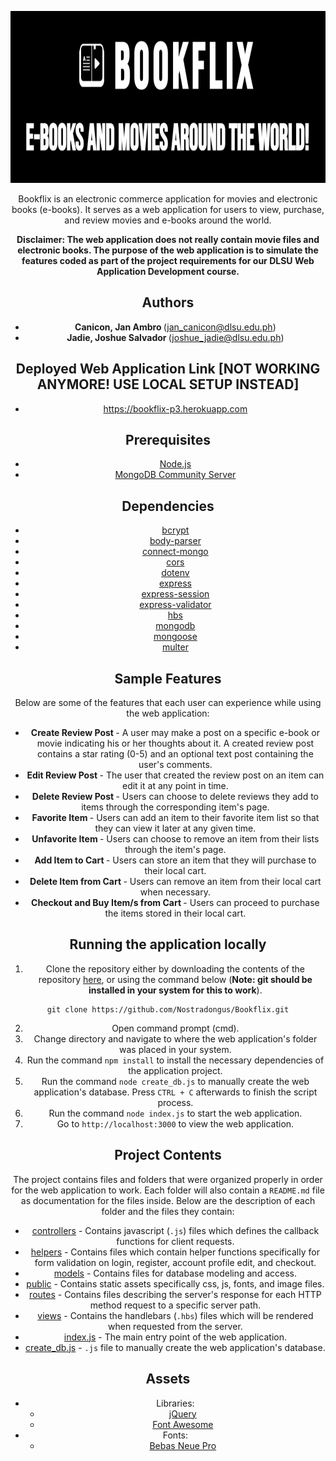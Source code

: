 <p align="center"><img src="./public/images/readme_title.PNG" alt="Bookflix title" width="800" height="275"><center>

Bookflix is an electronic commerce application for movies and electronic books (e-books). It serves as a web application for users to view, purchase, and review movies and e-books around the world.

<b> Disclaimer: The web application does not really contain movie files and electronic books. The purpose of the web application is to simulate the features coded as part of the project requirements for our DLSU Web Application Development course. </b>

## Authors

- <b> Canicon, Jan Ambro </b> (jan_canicon@dlsu.edu.ph)
- <b> Jadie, Joshue Salvador </b> (joshue_jadie@dlsu.edu.ph)

## Deployed Web Application Link [NOT WORKING ANYMORE! USE LOCAL SETUP INSTEAD]

- https://bookflix-p3.herokuapp.com

## Prerequisites

- [Node.js](https://nodejs.dev/download)
- [MongoDB Community Server](https://www.mongodb.com/try/download/community)

## Dependencies

- [bcrypt](https://www.npmjs.com/package/bcrypt)
- [body-parser](https://www.npmjs.com/package/body-parser)
- [connect-mongo](https://www.npmjs.com/package/connect-mongo)  
- [cors](https://www.npmjs.com/package/cors)
- [dotenv](https://www.npmjs.com/package/dotenv)
- [express](https://www.npmjs.com/package/express)
- [express-session](https://www.npmjs.com/package/express-session)
- [express-validator](https://www.npmjs.com/package/express-validator)
- [hbs](https://www.npmjs.com/package/hbs)
- [mongodb](https://www.npmjs.com/package/mongodb)
- [mongoose](https://www.npmjs.com/package/mongoose)
- [multer](https://www.npmjs.com/package/multer)

## Sample Features

Below are some of the features that each user can experience while using the web application:

- <b> Create Review Post </b> - A user may make a post on a specific e-book or movie indicating his or her thoughts about it. A created review post contains a star rating (0-5) and an optional text post containing the user's comments.
- <b> Edit Review Post </b> - The user that created the review post on an item can edit it at any point in time.
- <b> Delete Review Post </b> - Users can choose to delete reviews they add to items through the corresponding item's page.
- <b> Favorite Item </b> - Users can add an item to their favorite item list so that they can view it later at any given time.
- <b> Unfavorite Item </b> - Users can choose to remove an item from their lists through the item's page.
- <b> Add Item to Cart </b> - Users can store an item that they will purchase to their local cart.
- <b> Delete Item from Cart </b> - Users can remove an item from their local cart when necessary.
- <b> Checkout and Buy Item/s from Cart </b> - Users can proceed to purchase the items stored in their local cart.

## Running the application locally

1. Clone the repository either by downloading the contents of the repository [here](https://github.com/Nostradongus/Bookflix/archive/main.zip), or using the command below (<b>Note: git should be installed in your system for this to work</b>).

```
git clone https://github.com/Nostradongus/Bookflix.git
```

2. Open command prompt (cmd).
3. Change directory and navigate to where the web application's folder was placed in your system.
4. Run the command `npm install` to install the necessary dependencies of the application project.
5. Run the command `node create_db.js` to manually create the web application's database. Press `CTRL + C` afterwards to finish the script process.
6. Run the command `node index.js` to start the web application.
7. Go to `http://localhost:3000` to view the web application.

## Project Contents

The project contains files and folders that were organized properly in order for the web application to work. Each folder will also contain a `README.md` file as documentation for the files inside. Below are the description of each folder and the files they contain:

- [controllers](controllers) - Contains javascript (`.js`) files which defines the callback functions for client requests.
- [helpers](helpers) - Contains files which contain helper functions specifically for form validation on login, register, account profile edit, and checkout.
- [models](models) - Contains files for database modeling and access.
- [public](public) - Contains static assets specifically css, js, fonts, and image files.
- [routes](routes) - Contains files describing the server's response for each HTTP method request to a specific server path.
- [views](views) - Contains the handlebars (`.hbs`) files which will be rendered when requested from the server.
- [index.js](index.js) - The main entry point of the web application.
- [create_db.js](create_db.js) - `.js` file to manually create the web application's database.

## Assets

- Libraries:
  - [jQuery](https://api.jquery.com)
  - [Font Awesome](https://fontawesome.com)
- Fonts:
  - [Bebas Neue Pro](https://www.dafont.com/bebas-neue.font)
